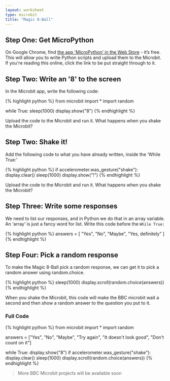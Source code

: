 ```yaml
---
layout: worksheet
type: microbit
title: "Magic 8-Ball"
---
```


## Step One: Get MicroPython

On Google Chrome, find [the app 'MicroPython’ in the Web Store](https://chrome.google.com/webstore/detail/micropython/lhdjeebhcalhgnbigbngiaglmladclbo?hl=en-GB) - it’s free. This will allow you to write Python scripts and upload them to the Microbit. If you're reading this online, click the link to be put straight through to it.

## Step Two: Write an '8' to the screen

In the Microbit app, write the following code:

{% highlight python %}
from microbit import *
import random

while True:
    sleep(1000)
    display.show("8")
{% endhighlight %}

Upload the code to the Microbit and run it. What happens when you shake the Microbit?

## Step Two: Shake it!

Add the following code to what you have already written, inside the ‘While True:’

{% highlight python %}
if accelerometer.was_gesture("shake"):
    display.clear()
    sleep(1000)
    display.show("!")
{% endhighlight %}

Upload the code to the Microbit and run it. What happens when you shake the Microbit?

## Step Three: Write some responses

We need to list our responses, and in Python we do that in an array variable. An ‘array’ is just a fancy word for list. Write this code before the `While True:`

{% highlight python %}
answers = [
    "Yes",
    "No",
    "Maybe",
    "Yes, definitely"
]
{% endhighlight %}

## Step Four: Pick a random response

To make the Magic 8-Ball pick a random response, we can get it to pick a random answer using random.choice.

{% highlight python %}
sleep(1000)
display.scroll(random.choice(answers))
{% endhighlight %}

When you shake the Microbit, this code will make the BBC microbit wait a second and then show a random answer to the question you put to it.

### Full Code

{% highlight python %}
from microbit import *
import random

answers = ["Yes", "No", "Maybe", "Try again", "It doesn't look good", "Don't count on it"]

while True:
    display.show("8")
    if accelerometer.was_gesture("shake"):
        display.clear()
        sleep(1000)
        display.scroll(random.choice(answers))
{% endhighlight %}

> More BBC Microbit projects will be available soon
